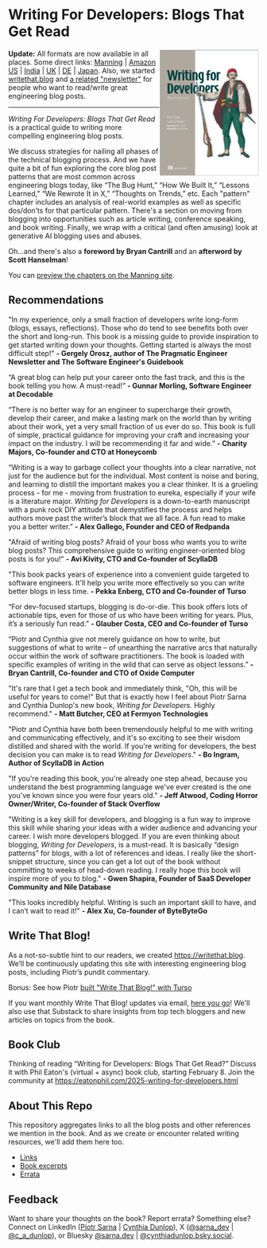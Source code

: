 # Writing For Developers: Blogs That Get Read
<img src="excerpts/cover_frame.png" align="right" width="200"/>


**Update:** All formats are now available in all places. Some direct links: [Manning](https://www.manning.com/books/writing-for-developers?utm_source=dunlop&utm_medium=affiliate&utm_campaign=book_dunlop_writing_5_16_24&a_aid=dunlop&a_bid=33a8dae6&chan=mm_twitter&) | [Amazon US](https://www.amazon.com/Writing-Developers-Blogs-that-read/dp/1633436284) | [India](https://www.amazon.in/Writing-Developers-Blogs-that-read/dp/1633436284/ref=tmm_pap_swatch_0?_encoding=UTF8&dib_tag=se&dib=eyJ2IjoiMSJ9.QLjCrRZLwxQfC5D3ku3TRA.bZFwFfuPsANbFBK_0WaZXPc41PvkTMLa8GOQKiUmnjs&qid=1738000296&sr=8-1) | [UK](https://www.amazon.co.uk/Writing-Developers-Blogs-that-read-ebook/dp/B0DSWM75J1/ref=tmm_kin_swatch_0?_encoding=UTF8&dib_tag=se&dib=eyJ2IjoiMSJ9.esl_7-Wikbyj4Sm3TVytK9aqGoZ44XQnITlniEGfYDCRK4Ai9yZv1ybVQpvLuZvy-nvMjbsJJNqMTXl6lQ_HXz4wNT98KzUphta_qEdsnZp2IHAjuCtT8UqGX0Q1I5Ce3e4d12KpL-VLe4gvaGwOWsMIBIT1r0fmEaDURFGSKV_aH1FVt-J3o8q2lvwd8mN1WQDbg4amoR9w0eFR0iBzbLpR76-U2i3_X30-D1pzkCI.6t-j0TJrJqYMPbY3h_sS8EDDJ_gcL6u0zPlD0XdjSSw&qid=1738000537&sr=8-1) | [DE](https://www.amazon.de/-/en/Writing-Developers-Piotr-Sarna/dp/1633436284/ref=tmm_pap_swatch_0?_encoding=UTF8&dib_tag=se&dib=eyJ2IjoiMSJ9.pNjtM75h8hGEebJe8QDv2BnDgvh2wd6dpsJ0FYYngIpk_g5FW8LqH9R_azLwXGyZrFuXkSpFe_InPYU_XW8Q9hENCwb-Ek8cWwnAc1jCAR5O9P1vjcdg9-FpHWn7GUM5w-U_B_qYy_6X1AbIMUHaHV4NTvz9DpDGawyiqVEhStSVN_-bM4qurrJgTMKROm8ZreLOQ3xr5b529XUkJWcXCTR5PeZoMestq8eN4ErLptk.fvoEzL1dOeDlgnUlLA1hYh38mKL9qamQ4CVGzWJRQ7s&qid=1738000474&sr=8-1) | [Japan](https://www.amazon.co.jp/-/en/Piotr-Sarna-ebook/dp/B0DSWLC5BN/ref=sr_1_2?crid=2OOI1DDWXY9FC&dib=eyJ2IjoiMSJ9.3Bv1Zy50M3shE_HSxUjRFFcdPIT9LL73_tKYdjqIotd8cxVY9BWkyNcxQuwgwCw7F2YLKJj1DCe9dPDFLx8K4A.Tst9Jc0rY2V-HVYxLRteKuFFvECuw3xWBmIrg_5NL2A&dib_tag=se&keywords=writing+for+developers&qid=1738000735&sprefix=writing+for+developers%2Caps%2C86&sr=8-2). Also, we started [writethat.blog](https://writethat.blog/) and [a related "newsletter"](https://writethatblog.substack.com/) for people who want to read/write great engineering blog posts.

***
*Writing For Developers: Blogs That Get Read* is a practical guide to writing more compelling engineering blog posts. 

We discuss strategies for nailing all phases of the technical blogging process. And we have quite a bit of fun exploring the core blog post patterns that are most common across engineering blogs today, like “The Bug Hunt,” “How We Built It,” “Lessons Learned,” “We Rewrote It in X,” “Thoughts on Trends,” etc. Each "pattern" chapter includes an analysis of real-world examples as well as specific dos/don’ts for that particular pattern. There's a section on moving from blogging into opportunities such as article writing, conference speaking, and book writing. Finally, we wrap with a critical (and often amusing) look at generative AI blogging uses and abuses.

Oh...and there's also a **foreword by Bryan Cantrill** and an **afterword by Scott Hanselman**!  

You can [preview the chapters on the Manning site](https://livebook.manning.com/book/writing-for-developers).

## Recommendations
"In my experience, only a small fraction of developers write long-form (blogs, essays, reflections). Those who do tend to see benefits both over the short and long-run. This book is a missing guide to provide inspiration to get started writing down your thoughts. Getting started is always the most difficult step!" **\- Gergely Orosz, author of The Pragmatic Engineer Newsletter and The Software Engineer's Guidebook**

“A great blog can help put your career onto the fast track, and this is the book telling you how. A must-read!” **\- Gunnar Morling, Software Engineer at Decodable**

“There is no better way for an engineer to supercharge their growth, develop their career, and make a lasting mark on the world than by writing about their work, yet a very small fraction of us ever do so. This book is full of simple, practical guidance for improving your craft and increasing your impact on the industry. I will be recommending it far and wide.”  **\- Charity Majors, Co-founder and CTO at Honeycomb**

“Writing is a way to garbage collect your thoughts into a clear narrative, not just for the audience but for the individual.  Most content is noise and boring, and learning to distill the important makes you a clear thinker. It is a grueling process - for me - moving from frustration to eureka, especially if your wife is a literature major. *Writing for Developers* is a down-to-earth manuscript with a punk rock DIY attitude that demystifies the process and helps authors move past the writer’s block that we all face. A fun read to make you a better writer.” **\- Alex Gallego, Founder and CEO of Redpanda** 

"Afraid of writing blog posts? Afraid of your boss who wants you to write blog posts? This comprehensive guide to writing engineer-oriented blog posts is for you!" **\- Avi Kivity, CTO and Co-founder of ScyllaDB**  

"This book packs years of experience into a convenient guide targeted to software engineers. It'll help you write more effectively so you can write better blogs in less time. **\- Pekka Enberg, CTO and Co-founder of Turso**

“For dev-focused startups, blogging is do-or-die. This book offers lots of actionable tips, even for those of us who have been writing for years. Plus, it’s a seriously fun read.” **\- Glauber Costa, CEO and Co-founder of Turso**

“Piotr and Cynthia give not merely guidance on how to write, but suggestions of what to write – of unearthing the narrative arcs that naturally occur within the work of software practitioners. The book is loaded with specific examples of writing in the wild that can serve as object lessons.” **\- Bryan Cantrill, Co-founder and CTO of Oxide Computer** 

"It's rare that I get a tech book and immediately think, "Oh, this will be useful for years to come!" But that is exactly how I feel about Piotr Sarna and Cynthia Dunlop's new book, *Writing for Developers.* Highly recommend."
**\- Matt Butcher, CEO at Fermyon Technologies** 

"Piotr and Cynthia have both been tremendously helpful to me with writing and communicating effectively, and it's so exciting to see their wisdom distilled and shared with the world. If you're writing for developers, the best decision you can make is to read *Writing for Developers*." **\- Bo Ingram, Author of ScyllaDB in Action**  

"If you're reading this book, you're already one step ahead, because you understand the best programming language we've ever created is the one you've known since you were four years old." **\- Jeff Atwood, Coding Horror Owner/Writer, Co-founder of Stack Overflow** 

"Writing is a key skill for developers, and blogging is a fun way to improve this skill while sharing your ideas with a wider audience and advancing your career. I wish more developers blogged. If you are even thinking about blogging, *Writing for Developers*, is a must-read. It is basically “design patterns” for blogs, with a lot of references and ideas. I really like the short-snippet structure, since you can get a lot out of the book without committing to weeks of head-down reading. I really hope this book will inspire more of you to blog." **\- Gwen Shapira, Founder of SaaS Developer Community and Nile Database**

"This looks incredibly helpful. Writing is such an important skill to have, and I can’t wait to read it!" **\- Alex Xu, Co-founder of ByteByteGo** 


## Write That Blog!
As a not-so-subtle hint to our readers, we created https://writethat.blog. We’ll be continuously updating this site with interesting engineering blog posts, including Piotr’s pundit commentary. 

Bonus: See how Piotr [built "Write That Blog!" with Turso](https://turso.tech/blog/write-that-blog-with-turso)

If you want monthly Write That Blog! updates via email, [here you go](https://writethatblog.substack.com/)! We'll also use that Substack to share insights from top tech bloggers and new articles on topics from the book.

## Book Club
Thinking of reading “Writing for Developers: Blogs That Get Read?” Discuss it with Phil Eaton's (virtual + async) book club, starting February 8. Join the community at https://eatonphil.com/2025-writing-for-developers.html


## About This Repo 
This repository aggregates links to all the blog posts and other references we mention in the book. And as we create or encounter related writing resources, we'll add them here too. 
- [Links](/links/README.md)
- [Book excerpts](excerpts/README.md)
- [Errata](/errata/README.md)


## Feedback
Want to share your thoughts on the book? Report errata? Something else? Connect on LinkedIn ([Piotr Sarna](https://www.linkedin.com/in/sarna-dev) | [Cynthia Dunlop](https://www.linkedin.com/in/cynthiadunlop/)), X ([@sarna_dev](https://x.com/sarna_dev) | [@c_a_dunlop](https://x.com/c_a_dunlop)), or Bluesky [@sarna.dev](https://bsky.app/profile/sarna.dev) | [@cynthiadunlop.bsky.social](https://bsky.app/profile/cynthiadunlop.bsky.social).

